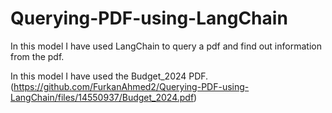 # Querying-PDF-using-LangChain
In this model I have used LangChain to query a pdf and find out information from the pdf.

In this model I have used the Budget_2024 PDF. (https://github.com/FurkanAhmed2/Querying-PDF-using-LangChain/files/14550937/Budget_2024.pdf)

